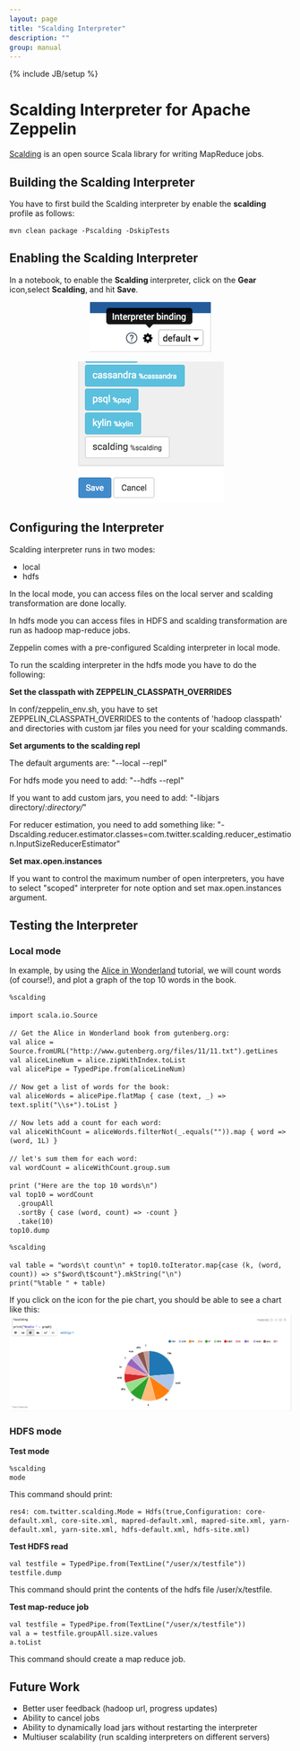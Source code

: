 ```yaml
---
layout: page
title: "Scalding Interpreter"
description: ""
group: manual
---
```

{% include JB/setup %}

# Scalding Interpreter for Apache Zeppelin

<div id="toc"></div>

[Scalding](https://github.com/twitter/scalding) is an open source Scala library for writing MapReduce jobs.

## Building the Scalding Interpreter
You have to first build the Scalding interpreter by enable the **scalding** profile as follows:

```
mvn clean package -Pscalding -DskipTests
```

## Enabling the Scalding Interpreter
In a notebook, to enable the **Scalding** interpreter, click on the **Gear** icon,select **Scalding**, and hit **Save**.

<center>

![Interpreter Binding](../assets/themes/zeppelin/img/docs-img/scalding-InterpreterBinding.png)

![Interpreter Selection](../assets/themes/zeppelin/img/docs-img/scalding-InterpreterSelection.png)

</center>

## Configuring the Interpreter

Scalding interpreter runs in two modes:

* local
* hdfs

In the local mode, you can access files on the local server and scalding transformation are done locally.

In hdfs mode you can access files in HDFS and scalding transformation are run as hadoop map-reduce jobs.

Zeppelin comes with a pre-configured Scalding interpreter in local mode.

To run the scalding interpreter in the hdfs mode you have to do the following:

**Set the classpath with ZEPPELIN\_CLASSPATH\_OVERRIDES**

In conf/zeppelin_env.sh, you have to set
ZEPPELIN_CLASSPATH_OVERRIDES to the contents of 'hadoop classpath'
and directories with custom jar files you need for your scalding commands.

**Set arguments to the scalding repl**

The default arguments are: "--local --repl"

For hdfs mode you need to add: "--hdfs --repl"

If you want to add custom jars, you need to add:
"-libjars directory/*:directory/*"

For reducer estimation, you need to add something like:
"-Dscalding.reducer.estimator.classes=com.twitter.scalding.reducer_estimation.InputSizeReducerEstimator"

**Set max.open.instances**

If you want to control the maximum number of open interpreters, you have to select "scoped" interpreter for note
option and set max.open.instances argument.

## Testing the Interpreter

### Local mode

In example, by using the [Alice in Wonderland](https://gist.github.com/johnynek/a47699caa62f4f38a3e2) tutorial, 
we will count words (of course!), and plot a graph of the top 10 words in the book.

```
%scalding

import scala.io.Source

// Get the Alice in Wonderland book from gutenberg.org:
val alice = Source.fromURL("http://www.gutenberg.org/files/11/11.txt").getLines
val aliceLineNum = alice.zipWithIndex.toList
val alicePipe = TypedPipe.from(aliceLineNum)

// Now get a list of words for the book:
val aliceWords = alicePipe.flatMap { case (text, _) => text.split("\\s+").toList }

// Now lets add a count for each word:
val aliceWithCount = aliceWords.filterNot(_.equals("")).map { word => (word, 1L) }

// let's sum them for each word:
val wordCount = aliceWithCount.group.sum

print ("Here are the top 10 words\n")
val top10 = wordCount
  .groupAll
  .sortBy { case (word, count) => -count }
  .take(10)
top10.dump

```
```
%scalding

val table = "words\t count\n" + top10.toIterator.map{case (k, (word, count)) => s"$word\t$count"}.mkString("\n")
print("%table " + table)

```

If you click on the icon for the pie chart, you should be able to see a chart like this:
![Scalding - Pie - Chart](../assets/themes/zeppelin/img/docs-img/scalding-pie.png)


### HDFS mode

**Test mode**

```
%scalding
mode
```
This command should print:

```
res4: com.twitter.scalding.Mode = Hdfs(true,Configuration: core-default.xml, core-site.xml, mapred-default.xml, mapred-site.xml, yarn-default.xml, yarn-site.xml, hdfs-default.xml, hdfs-site.xml)
```


**Test HDFS read**

```
val testfile = TypedPipe.from(TextLine("/user/x/testfile"))
testfile.dump
```

This command should print the contents of the hdfs file /user/x/testfile.

**Test map-reduce job**

```
val testfile = TypedPipe.from(TextLine("/user/x/testfile"))
val a = testfile.groupAll.size.values
a.toList

```

This command should create a map reduce job.

## Future Work
* Better user feedback (hadoop url, progress updates)
* Ability to cancel jobs
* Ability to dynamically load jars without restarting the interpreter
* Multiuser scalability (run scalding interpreters on different servers)
